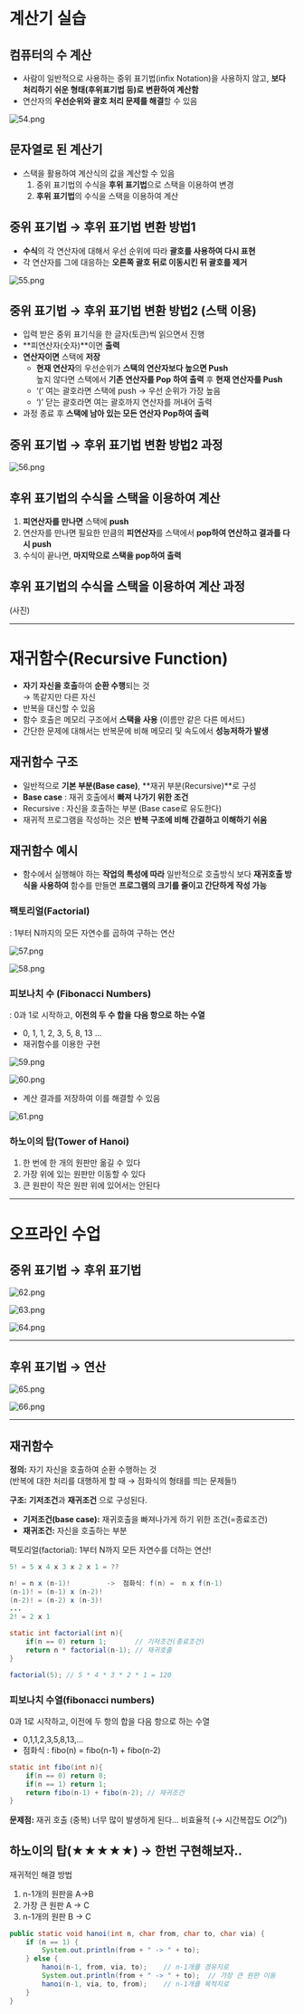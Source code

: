 # 계산기 실습

## 컴퓨터의 수 계산

- 사람이 일반적으로 사용하는 중위 표기법(infix Notation)을 사용하지 않고, **보다 처리하기 쉬운 형태(후위표기법 등)로 변환하여 계산함**
- 연산자의 **우선순위와 괄호 처리 문제를 해결**할 수 있음

![54.png](img/54.png)

## 문자열로 된 계산기

- 스택을 활용하여 계산식의 값을 계산할 수 있음
    1. 중위 표기법의 수식을 **후위 표기법**으로 스택을 이용하여 변경
    2. **후위 표기법**의 수식을 스택을 이용하여 계산

## 중위 표기법 → 후위  표기법 변환 방법1

- **수식**의 각 연산자에 대해서 우선 순위에 따라 **괄호를 사용하여 다시 표현**
- 각 연산자를 그에 대응하는 **오른쪽 괄호 뒤로 이동시킨 뒤 괄호를 제거**

![55.png](img/55.png)

## 중위 표기법 → 후위 표기법 변환 방법2 (스택 이용)

- 입력 받은 중위 표기식을 한 글자(토큰)씩 읽으면서 진행
- **피연산자(숫자)**이면 **출력**
- **연산자이면** 스택에 **저장**
    - **현재 연산자**의 우선순위가 **스택의 연산자보다 높으면 Push**  
      높지 않다면 스택에서 **기존 연산자를 Pop 하여 출력** 후 **현재 연산자를 Push**
    - ‘(’ 여는 괄호라면 스택에 push → 우선 순위가 가장 높음
    - ‘)’ 닫는 괄호라면 여는 괄호까지 연산자를 꺼내어 출력
- 과정 종료 후 **스택에 남아 있는 모든 연산자 Pop하여 출력**

## 중위 표기법 → 후위 표기법 변환 방법2 과정

![56.png](img/56.png)

## 후위 표기법의 수식을 스택을 이용하여 계산

1. **피연산자를 만나면** 스택에 **push**
2. 연산자를 만나면 필요한 만큼의 **피연산자**를 스택에서 **pop하여 연산하고 결과를 다시 push**
3. 수식이 끝나면, **마지막으로 스택을 pop하여 출력**

## 후위 표기법의 수식을 스택을 이용하여 계산 과정

(사진)

---

# 재귀함수(Recursive Function)

- **자기 자신을 호출**하여 **순환 수행**되는 것  
  → 똑같지만 다른 자신
- 반복을 대신할 수 있음
- 함수 호출은 메모리 구조에서 **스택을 사용** (이름만 같은 다른 메서드)
- 간단한 문제에 대해서는 반복문에 비해 메모리 및 속도에서 **성능저하가 발생**

## 재귀함수 구조

- 일반적으로 **기본 부분(Base case)**, **재귀 부분(Recursive)**로 구성
- **Base case** : 재귀 호출에서 **빠져 나가기 위한 조건**
- Recursive : 자신을 호출하는 부분 (Base case로 유도한다)
- 재귀적 프로그램을 작성하는 것은 **반복 구조에 비해 간결하고 이해하기 쉬움**

## 재귀함수 예시

- 함수에서 실행해야 하는 **작업의 특성에 따라** 일반적으로 호출방식 보다 **재귀호출 방식을 사용하여** 함수를 만들면 **프로그램의 크기를 줄이고 간단하게 작성 가능**

### 팩토리얼(Factorial)

: 1부터 N까지의 모든 자연수를 곱하여 구하는 연산

![57.png](img/57.png)

![58.png](img/58.png)

### 피보나치 수 (Fibonacci Numbers)

: 0과 1로 시작하고, **이전의 두 수 합을** **다음 항으로 하는 수열**

- 0, 1, 1, 2, 3, 5, 8, 13 …
- 재귀함수를 이용한 구현

![59.png](img/59.png)

![60.png](img/60.png)

- 계산 결과를 저장하여 이를 해결할 수 있음

![61.png](img/61.png)

### 하노이의 탑(Tower of Hanoi)

1. 한 번에 한 개의 원판만 옮길 수 있다
2. 가장 위에 있는 원판만 이동할 수 있다
3. 큰 원판이 작은 원판 위에 있어서는 안된다

---

# 오프라인 수업

## 중위 표기법 → 후위 표기법

![62.png](img/62.png)

![63.png](img/63.png)

![64.png](img/64.png)

---

## 후위 표기법 → 연산

![65.png](img/65.png)

![66.png](img/66.png)

---

## 재귀함수

**정의:** 자기 자신을 호출하여 순환 수행하는 것  
(반복에 대한 처리를 대행하게 할 때 → 점화식의 형태를 띄는 문제들!)

**구조:** **기저조건**과 **재귀조건** 으로 구성된다.

- **기저조건(base case):** 재귀호출을 빠져나가게 하기 위한 조건(=종료조건)
- **재귀조건:** 자신을 호출하는 부분

팩토리얼(factorial): 1부터 N까지 모든 자연수를 더하는 연산!

```java
5! = 5 x 4 x 3 x 2 x 1 = ??

n! = n x (n-1)!         ->  점화식: f(n) =  n x f(n-1)
(n-1)! = (n-1) x (n-2)!
(n-2)! = (n-2) x (n-3)!
...
2! = 2 x 1
```

```java
static int factorial(int n){
	if(n == 0) return 1;       // 기저조건(종료조건)
	return n * factorial(n-1); // 재귀호출
}

factorial(5); // 5 * 4 * 3 * 2 * 1 = 120
```

### 피보나치 수열(fibonacci numbers)

0과 1로 시작하고, 이전에 두 항의 합을 다음 항으로 하는 수열

- 0,1,1,2,3,5,8,13,…
- 점화식 : fibo(n) = fibo(n-1) + fibo(n-2)

```java
static int fibo(int n){
	if(n == 0) return 0;
	if(n == 1) return 1;
	return fibo(n-1) + fibo(n-2); // 재귀조건
}
```

**문제점:** 재귀 호출 (중복) 너무 많이 발생하게 된다… 비효율적 (→ 시간복잡도 $O(2^n)$)

## 하노이의 탑(★★★★★) → 한번 구현해보자..

재귀적인 해결 방법

1. n-1개의 원판을 A→B
2. 가장 큰 원판 A → C
3. n-1개의 원판 B → C

```java
public static void hanoi(int n, char from, char to, char via) {
    if (n == 1) {
        System.out.println(from + " -> " + to);
    } else {
        hanoi(n-1, from, via, to);    // n-1개를 경유지로
        System.out.println(from + " -> " + to);  // 가장 큰 원판 이동
        hanoi(n-1, via, to, from);    // n-1개를 목적지로
    }
}
```